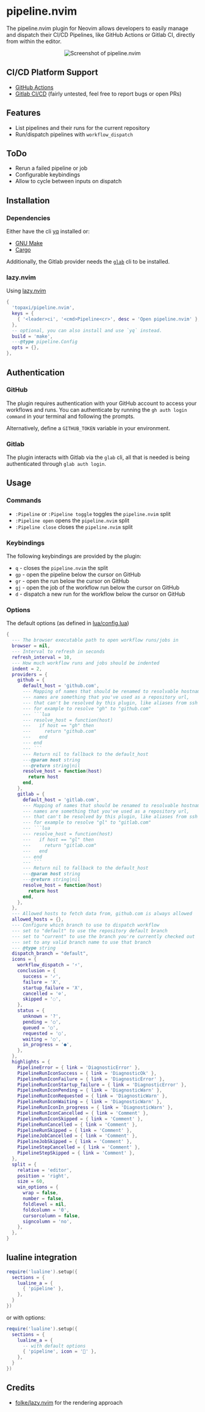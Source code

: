 # pipeline.nvim

The pipeline.nvim plugin for Neovim allows developers to easily manage and dispatch their CI/CD Pipelines, like GitHub Actions or Gitlab CI, directly from within the editor.

<p align="center">
  <img src="https://user-images.githubusercontent.com/213788/234685256-e915dc9c-1d79-4d64-b771-be1f736a203b.png" alt="Screenshot of pipeline.nvim">
</p>

## CI/CD Platform Support

- [GitHub Actions](https://github.com/features/actions)
- [Gitlab CI/CD](https://docs.gitlab.com/ee/ci/) (fairly untested, feel free to
  report bugs or open PRs)

## Features

- List pipelines and their runs for the current repository
- Run/dispatch pipelines with `workflow_dispatch`

## ToDo

- Rerun a failed pipeline or job
- Configurable keybindings
- Allow to cycle between inputs on dispatch

## Installation

### Dependencies

Either have the cli [yq](https://github.com/mikefarah/yq) installed or:

- [GNU Make](https://www.gnu.org/software/make/)
- [Cargo](https://doc.rust-lang.org/cargo/)

Additionally, the Gitlab provider needs the [`glab`](https://docs.gitlab.com/ee/editor_extensions/gitlab_cli/) cli to be installed.

### lazy.nvim

Using [lazy.nvim](https://github.com/folke/lazy.nvim)

```lua
{
  'topaxi/pipeline.nvim',
  keys = {
    { '<leader>ci', '<cmd>Pipeline<cr>', desc = 'Open pipeline.nvim' },
  },
  -- optional, you can also install and use `yq` instead.
  build = 'make',
  ---@type pipeline.Config
  opts = {},
},
```

## Authentication

### GitHub

The plugin requires authentication with your GitHub account to access your workflows and runs. You can authenticate by running the `gh auth login command` in your terminal and following the prompts.

Alternatively, define a `GITHUB_TOKEN` variable in your environment.

### Gitlab

The plugin interacts with Gitlab via the `glab` cli, all that is needed is being authenticated through `glab auth login`.

## Usage

### Commands

- `:Pipeline` or `:Pipeline toggle` toggles the `pipeline.nvim` split
- `:Pipeline open` opens the `pipeline.nvim` split
- `:Pipeline close` closes the `pipeline.nvim` split

### Keybindings

The following keybindings are provided by the plugin:

- `q` - closes the `pipeline.nvim` the split
- `gp` - open the pipeline below the cursor on GitHub
- `gr` - open the run below the cursor on GitHub
- `gj` - open the job of the workflow run below the cursor on GitHub
- `d` - dispatch a new run for the workflow below the cursor on GitHub

### Options

The default options (as defined in [lua/config.lua](./blob/main/lua/pipeline/config.lua))

````lua
{
  --- The browser executable path to open workflow runs/jobs in
  browser = nil,
  --- Interval to refresh in seconds
  refresh_interval = 10,
  --- How much workflow runs and jobs should be indented
  indent = 2,
  providers = {
    github = {
      default_host = 'github.com',
      --- Mapping of names that should be renamed to resolvable hostnames
      --- names are something that you've used as a repository url,
      --- that can't be resolved by this plugin, like aliases from ssh config
      --- for example to resolve "gh" to "github.com"
      --- ```lua
      --- resolve_host = function(host)
      ---   if host == "gh" then
      ---     return "github.com"
      ---   end
      --- end
      --- ```
      --- Return nil to fallback to the default_host
      ---@param host string
      ---@return string|nil
      resolve_host = function(host)
        return host
      end,
    },
    gitlab = {
      default_host = 'gitlab.com',
      --- Mapping of names that should be renamed to resolvable hostnames
      --- names are something that you've used as a repository url,
      --- that can't be resolved by this plugin, like aliases from ssh config
      --- for example to resolve "gl" to "gitlab.com"
      --- ```lua
      --- resolve_host = function(host)
      ---   if host == "gl" then
      ---     return "gitlab.com"
      ---   end
      --- end
      --- ```
      --- Return nil to fallback to the default_host
      ---@param host string
      ---@return string|nil
      resolve_host = function(host)
        return host
      end,
    },
  },
  --- Allowed hosts to fetch data from, github.com is always allowed
  allowed_hosts = {},
  --- Configure which branch to use to dispatch workflow
  --- set to "default" to use the repository default branch
  --- set to "current" to use the branch you're currently checked out
  --- set to any valid branch name to use that branch
  --- @type string
  dispatch_branch = "default",
  icons = {
    workflow_dispatch = '⚡️',
    conclusion = {
      success = '✓',
      failure = 'X',
      startup_failure = 'X',
      cancelled = '⊘',
      skipped = '◌',
    },
    status = {
      unknown = '?',
      pending = '○',
      queued = '○',
      requested = '○',
      waiting = '○',
      in_progress = '●',
    },
  },
  highlights = {
    PipelineError = { link = 'DiagnosticError' },
    PipelineRunIconSuccess = { link = 'DiagnosticOk' },
    PipelineRunIconFailure = { link = 'DiagnosticError' },
    PipelineRunIconStartup_failure = { link = 'DiagnosticError' },
    PipelineRunIconPending = { link = 'DiagnosticWarn' },
    PipelineRunIconRequested = { link = 'DiagnosticWarn' },
    PipelineRunIconWaiting = { link = 'DiagnosticWarn' },
    PipelineRunIconIn_progress = { link = 'DiagnosticWarn' },
    PipelineRunIconCancelled = { link = 'Comment' },
    PipelineRunIconSkipped = { link = 'Comment' },
    PipelineRunCancelled = { link = 'Comment' },
    PipelineRunSkipped = { link = 'Comment' },
    PipelineJobCancelled = { link = 'Comment' },
    PipelineJobSkipped = { link = 'Comment' },
    PipelineStepCancelled = { link = 'Comment' },
    PipelineStepSkipped = { link = 'Comment' },
  },
  split = {
    relative = 'editor',
    position = 'right',
    size = 60,
    win_options = {
      wrap = false,
      number = false,
      foldlevel = nil,
      foldcolumn = '0',
      cursorcolumn = false,
      signcolumn = 'no',
    },
  },
}
````

## lualine integration

```lua
require('lualine').setup({
  sections = {
    lualine_a = {
      { 'pipeline' },
    },
  }
})
```

or with options:

```lua
require('lualine').setup({
  sections = {
    lualine_a = {
      -- with default options
      { 'pipeline', icon = '' },
    },
  }
})
```

## Credits

- [folke/lazy.nvim](https://github.com/folke/lazy.nvim) for the rendering approach
